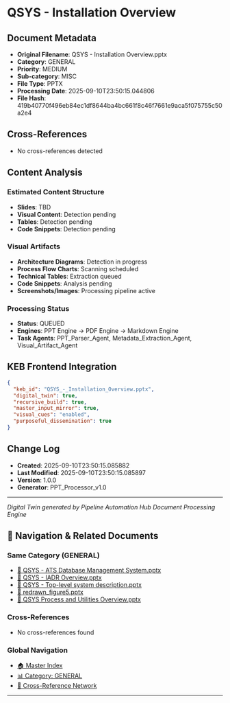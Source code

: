 # QSYS - Installation Overview

## Document Metadata
- **Original Filename**: QSYS - Installation Overview.pptx
- **Category**: GENERAL
- **Priority**: MEDIUM
- **Sub-category**: MISC
- **File Type**: PPTX
- **Processing Date**: 2025-09-10T23:50:15.044806
- **File Hash**: 419b40770f496eb84ec1df8644ba4bc661f8c46f7661e9aca5f075755c50a2e4

## Cross-References
- No cross-references detected

## Content Analysis
### Estimated Content Structure
- **Slides**: TBD
- **Visual Content**: Detection pending
- **Tables**: Detection pending
- **Code Snippets**: Detection pending

### Visual Artifacts
- **Architecture Diagrams**: Detection in progress
- **Process Flow Charts**: Scanning scheduled  
- **Technical Tables**: Extraction queued
- **Code Snippets**: Analysis pending
- **Screenshots/Images**: Processing pipeline active

### Processing Status
- **Status**: QUEUED
- **Engines**: PPT Engine → PDF Engine → Markdown Engine
- **Task Agents**: PPT_Parser_Agent, Metadata_Extraction_Agent, Visual_Artifact_Agent

## KEB Frontend Integration
```json
{
  "keb_id": "QSYS_-_Installation_Overview.pptx",
  "digital_twin": true,
  "recursive_build": true,
  "master_input_mirror": true,
  "visual_cues": "enabled",
  "purposeful_dissemination": true
}
```

## Change Log
- **Created**: 2025-09-10T23:50:15.085882
- **Last Modified**: 2025-09-10T23:50:15.085897
- **Version**: 1.0.0
- **Generator**: PPT_Processor_v1.0

---
*Digital Twin generated by Pipeline Automation Hub Document Processing Engine*


## 🧭 Navigation & Related Documents

### Same Category (GENERAL)
- [📄 QSYS - ATS Database Management System.pptx](./QSYS_-_ATS_Database_Management_System.md)
- [📄 QSYS - IADR Overview.pptx](./QSYS_-_IADR_Overview.md)
- [📄 QSYS - Top-level system description.pptx](./QSYS_-_Top-level_system_description.md)
- [📄 redrawn_figure5.pptx](./redrawn_figure5.md)
- [📄 QSYS Process and Utilities Overview.pptx](./QSYS_Process_and_Utilities_Overview.md)

### Cross-References
- No cross-references found

### Global Navigation
- [🏠 Master Index](../recursive_build/master_index.md)
- [📊 Category: GENERAL](../recursive_build/category_general.md)
- [🔗 Cross-Reference Network](../recursive_build/cross_reference_network.md)

---

